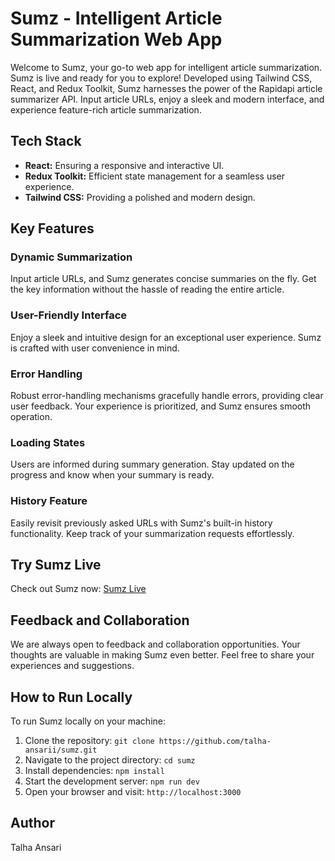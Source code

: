 # Sumz - Intelligent Article Summarization Web App

Welcome to Sumz, your go-to web app for intelligent article summarization. Sumz is live and ready for you to explore! Developed using Tailwind CSS, React, and Redux Toolkit, Sumz harnesses the power of the Rapidapi article summarizer API. Input article URLs, enjoy a sleek and modern interface, and experience feature-rich article summarization.

## Tech Stack

- **React:** Ensuring a responsive and interactive UI.
- **Redux Toolkit:** Efficient state management for a seamless user experience.
- **Tailwind CSS:** Providing a polished and modern design.

## Key Features

### Dynamic Summarization
Input article URLs, and Sumz generates concise summaries on the fly. Get the key information without the hassle of reading the entire article.

### User-Friendly Interface
Enjoy a sleek and intuitive design for an exceptional user experience. Sumz is crafted with user convenience in mind.

### Error Handling
Robust error-handling mechanisms gracefully handle errors, providing clear user feedback. Your experience is prioritized, and Sumz ensures smooth operation.

### Loading States
Users are informed during summary generation. Stay updated on the progress and know when your summary is ready.

### History Feature
Easily revisit previously asked URLs with Sumz's built-in history functionality. Keep track of your summarization requests effortlessly.

## Try Sumz Live

Check out Sumz now: [Sumz Live](https://talha-sumz.netlify.app/)

## Feedback and Collaboration

We are always open to feedback and collaboration opportunities. Your thoughts are valuable in making Sumz even better. Feel free to share your experiences and suggestions.

## How to Run Locally

To run Sumz locally on your machine:

1. Clone the repository: `git clone https://github.com/talha-ansarii/sumz.git`
2. Navigate to the project directory: `cd sumz`
3. Install dependencies: `npm install`
4. Start the development server: `npm run dev`
5. Open your browser and visit: `http://localhost:3000`

## Author

Talha Ansari



